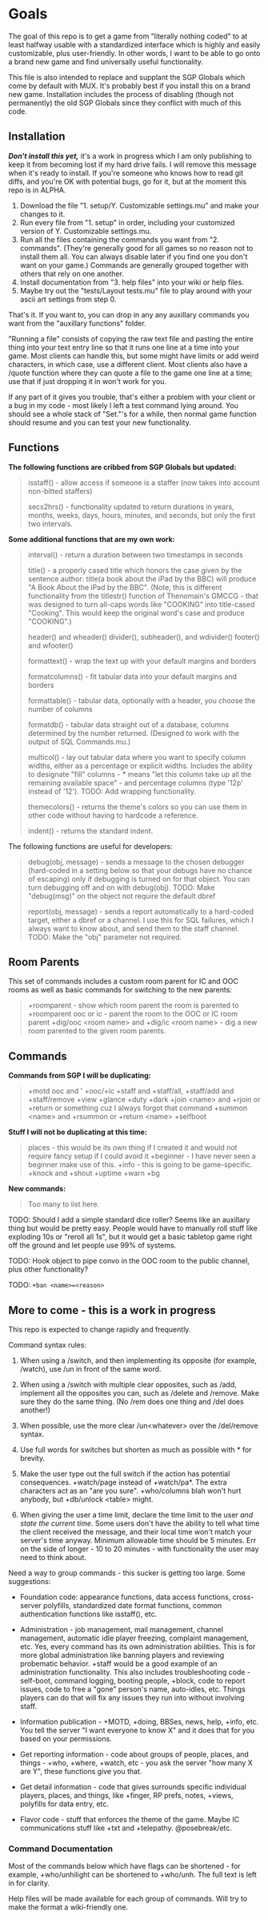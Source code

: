# Goals

The goal of this repo is to get a game from "literally nothing coded" to at least halfway usable with a standardized interface which is highly and easily customizable, plus user-friendly. In other words, I want to be able to go onto a brand new game and find universally useful functionality.

This file is also intended to replace and supplant the SGP Globals which come by default with MUX. It's probably best if you install this on a brand new game. Installation includes the process of disabling (though not permanently) the old SGP Globals since they conflict with much of this code.

## Installation

***Don't install this yet,*** it's a work in progress which I am only publishing to keep it from becoming lost if my hard drive fails. I will remove this message when it's ready to install. If you're someone who knows how to read git diffs, and you're OK with potential bugs, go for it, but at the moment this repo is in ALPHA.

1. Download the file "1. setup/Y. Customizable settings.mu" and make your changes to it.
2. Run every file from "1. setup" in order, including your customized version of Y. Customizable settings.mu.
3. Run all the files containing the commands you want from "2. commands". (They're generally good for all games so no reason not to install them all. You can always disable later if you find one you don't want on your game.) Commands are generally grouped together with others that rely on one another.
4. Install documentation from "3. help files" into your wiki or help files.
5. Maybe try out the "tests/Layout tests.mu" file to play around with your ascii art settings from step 0.

That's it. If you want to, you can drop in any any auxillary commands you want from the "auxillary functions" folder.

"Running a file" consists of copying the raw text file and pasting the entire thing into your text entry line so that it runs one line at a time into your game. Most clients can handle this, but some might have limits or add weird characters, in which case, use a different client. Most clients also have a /quote function where they can quote a file to the game one line at a time; use that if just dropping it in won't work for you.

If any part of it gives you trouble, that's either a problem with your client or a bug in my code - most likely I left a test command lying around. You should see a whole stack of "Set."'s for a while, then normal game function should resume and you can test your new functionality.

## Functions

**The following functions are cribbed from SGP Globals but updated:**

> isstaff() - allow access if someone is a staffer (now takes into account non-bitted staffers)
>
> secs2hrs() - functionality updated to return durations in years, months, weeks, days, hours, minutes, and seconds, but only the first two intervals.

**Some additional functions that are my own work:**

> interval() - return a duration between two timestamps in seconds
>
> title() - a properly cased title which honors the case given by the sentence author: title(a book about the iPad by the BBC) will produce "A Book About the iPad by the BBC". (Note, this is different functionality from the titlestr() function of Thenomain's GMCCG - that was designed to turn all-caps words like "COOKING" into title-cased "Cooking". This would keep the original word's case and produce "COOKING".)
>
> header() and wheader()
> divider(), subheader(), and wdivider()
> footer() and wfooter()
>
> formattext() - wrap the text up with your default margins and borders
>
> formatcolumns() - fit tabular data into your default margins and borders
>
> formattable() - tabular data, optionally with a header, you choose the number of columns
>
> formatdb() - tabular data straight out of a database, columns determined by the number returned. (Designed to work with the output of SQL Commands.mu.)
>
> multicol() - lay out tabular data where you want to specify column widths, either as a percentage or explicit widths. Includes the ability to designate "fill" columns - * means "let this column take up all the remaining available space" - and percentage columns (type '12p' instead of '12'). TODO: Add wrapping functionality.
>
> themecolors() - returns the theme's colors so you can use them in other code without having to hardcode a reference.
>
> indent() - returns the standard indent.

The following functions are useful for developers:

> debug(obj, message) - sends a message to the chosen debugger (hard-coded in a setting below so that your debugs have no chance of escaping) only if debugging is turned on for that object. You can turn debugging off and on with debug(obj). TODO: Make "debug(msg)" on the object not require the default dbref
>
> report(obj, message) - sends a report automatically to a hard-coded target, either a dbref or a channel. I use this for SQL failures, which I always want to know about, and send them to the staff channel. TODO: Make the "obj" parameter not required.

## Room Parents

This set of commands includes a custom room parent for IC and OOC rooms as well as basic commands for switching to the new parents:

> +roomparent - show which room parent the room is parented to
> +roomparent ooc or ic - parent the room to the OOC or IC room parent
> +dig/ooc &lt;room name> and +dig/ic &lt;room name> - dig a new room parented to the given room parents.

## Commands

**Commands from SGP I will be duplicating:**

> +motd
> ooc and '
> +ooc/+ic
> +staff and +staff/all, +staff/add and +staff/remove
> +view
> +glance
> +duty
> +dark
> +join &lt;name> and +rjoin or +return or something cuz I always forgot that command
> +summon &lt;name> and +rsummon or +return &lt;name>
> +selfboot

**Stuff I will not be duplicating at this time:**

> places - this would be its own thing if I created it and would not require fancy setup if I could avoid it
> +beginner - I have never seen a beginner make use of this.
> +info - this is going to be game-specific.
> +knock and +shout
> +uptime
> +warn
> +bg

**New commands:**

> Too many to list here.

TODO: Should I add a simple standard dice roller? Seems like an auxillary thing but would be pretty easy. People would have to manually roll stuff like exploding 10s or "reroll all 1s", but it would get a basic tabletop game right off the ground and let people use 99% of systems.

TODO: Hook object to pipe convo in the OOC room to the public channel, plus other functionality?

TODO: `+ban <name>=<reason>`

## More to come - this is a work in progress

This repo is expected to change rapidly and frequently.

Command syntax rules:

1. When using a /switch, and then implementing its opposite (for example, /watch), use /un in front of the same word.

2. When using a /switch with multiple clear opposites, such as /add, implement all the opposites you can, such as /delete and /remove. Make sure they do the same thing. (No /rem does one thing and /del does another!)

3. When possible, use the more clear /un&lt;whatever> over the /del/remove syntax.

4. Use full words for switches but shorten as much as possible with * for brevity.

5. Make the user type out the full switch if the action has potential consequences. +watch/page instead of +watch/pa*. The extra characters act as an "are you sure". +who/columns blah won't hurt anybody, but +db/unlock &lt;table> might.

6. When giving the user a time limit, declare the time limit to the user *and state the current time*. Some users don't have the ability to tell what time the client received the message, and their local time won't match your server's time anyway. Minimum allowable time should be 5 minutes. Err on the side of longer - 10 to 20 minutes - with functionality the user may need to think about.

Need a way to group commands - this sucker is getting too large. Some suggestions:

* Foundation code: appearance functions, data access functions, cross-server polyfills, standardized date format functions, common authentication functions like isstaff(), etc.

* Administration - job management, mail management, channel management, automatic idle player freezing, complaint management, etc. Yes, every command has its own administration abilities. This is for more global administration like banning players and reviewing probematic behavior. +staff would be a good example of an administration functionality. This also includes troubleshooting code - self-boot, command logging, booting people, +block, code to report issues, code to free a "gone" person's name, auto-idles, etc. Things players can do that will fix any issues they run into without involving staff.

* Information publication - +MOTD, +doing, BBSes, news, help, +info, etc. You tell the server "I want everyone to know X" and it does that for you based on your permissions.

* Get reporting information - code about groups of people, places, and things - +who, +where, +watch, etc - you ask the server "how many X are Y", these functions give you that.

* Get detail information - code that gives surrounds specific individual players, places, and things, like +finger, RP prefs, notes, +views, polyfills for data entry, etc.

* Flavor code - stuff that enforces the theme of the game. Maybe IC communications stuff like +txt and +telepathy. @posebreak/etc.

### Command Documentation

Most of the commands below which have flags can be shortened - for example, +who/unhilight can be shortened to +who/unh. The full text is left in for clarity.

Help files will be made available for each group of commands. Will try to make the format a wiki-friendly one.

